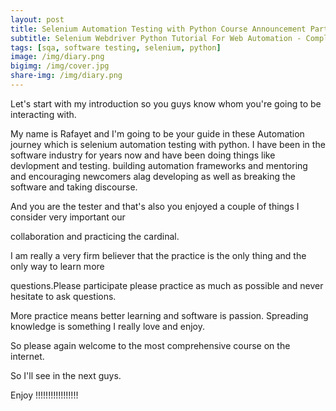 ```yaml
---
layout: post
title: Selenium Automation Testing with Python Course Announcement Part -00
subtitle: Selenium Webdriver Python Tutorial For Web Automation - Complete Journey
tags: [sqa, software testing, selenium, python]
image: /img/diary.png
bigimg: /img/cover.jpg
share-img: /img/diary.png
---
```


Let's start with my introduction so you guys know whom you're going to be interacting with.

My name is Rafayet and I'm going to be your guide in these Automation journey which is selenium automation testing with python. I have been in the software industry for years now and have been doing things like devlopment and testing.  building automation frameworks and mentoring and encouraging newcomers alag developing as well as breaking the software and taking discourse.

And you are the tester and that's also you enjoyed a couple of things I consider very important our

collaboration and practicing the cardinal.


I am really a very firm believer that the practice is the only thing and the only way to learn more

questions.Please participate please practice as much as possible and never hesitate to ask questions.

More practice means better learning and software is passion. Spreading knowledge is something I really love and enjoy.

So please again welcome to the most comprehensive course on the internet.


So I'll see in the next guys.

Enjoy !!!!!!!!!!!!!!!!!
